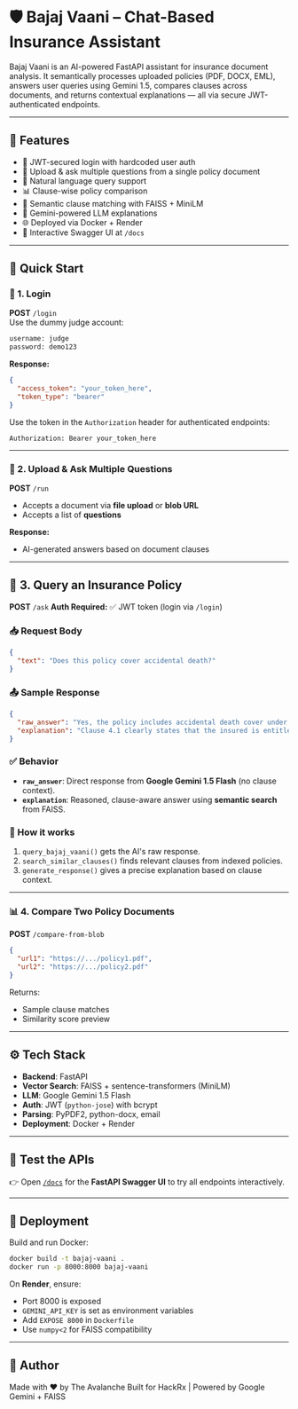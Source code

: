 
# 🛡️ Bajaj Vaani – Chat-Based Insurance Assistant

Bajaj Vaani is an AI-powered FastAPI assistant for insurance document analysis. It semantically processes uploaded policies (PDF, DOCX, EML), answers user queries using Gemini 1.5, compares clauses across documents, and returns contextual explanations — all via secure JWT-authenticated endpoints.

---

## 🚀 Features

- 🔐 JWT-secured login with hardcoded user auth
- 📄 Upload & ask multiple questions from a single policy document
- 💬 Natural language query support
- 📊 Clause-wise policy comparison
- 🧠 Semantic clause matching with FAISS + MiniLM
- 🤖 Gemini-powered LLM explanations
- 🌐 Deployed via Docker + Render
- 🧪 Interactive Swagger UI at `/docs`

---

## 🧪 Quick Start

### 🔐 1. Login

**POST** `/login`  
Use the dummy judge account:

```bash
username: judge
password: demo123
````

**Response:**

```json
{
  "access_token": "your_token_here",
  "token_type": "bearer"
}
```

Use the token in the `Authorization` header for authenticated endpoints:

```
Authorization: Bearer your_token_here
```

---

### 📄 2. Upload & Ask Multiple Questions

**POST** `/run`

* Accepts a document via **file upload** or **blob URL**
* Accepts a list of **questions**

**Response:**

* AI-generated answers based on document clauses

---

## 💬 3. Query an Insurance Policy

**POST** `/ask`
**Auth Required:** ✅ JWT token (login via `/login`)

### 📥 Request Body

```json
{
  "text": "Does this policy cover accidental death?"
}
````

### 📤 Sample Response

```json
{
  "raw_answer": "Yes, the policy includes accidental death cover under section 5.",
  "explanation": "Clause 4.1 clearly states that the insured is entitled to compensation in case of accidental death. This satisfies your query."
}
```

### ✅ Behavior

* **`raw_answer`**: Direct response from **Google Gemini 1.5 Flash** (no clause context).
* **`explanation`**: Reasoned, clause-aware answer using **semantic search** from FAISS.

### 🧠 How it works

1. `query_bajaj_vaani()` gets the AI's raw response.
2. `search_similar_clauses()` finds relevant clauses from indexed policies.
3. `generate_response()` gives a precise explanation based on clause context.
---


### 📊 4. Compare Two Policy Documents

**POST** `/compare-from-blob`

```json
{
  "url1": "https://.../policy1.pdf",
  "url2": "https://.../policy2.pdf"
}
```

Returns:

* Sample clause matches
* Similarity score preview

---

## ⚙️ Tech Stack

* **Backend**: FastAPI
* **Vector Search**: FAISS + sentence-transformers (MiniLM)
* **LLM**: Google Gemini 1.5 Flash
* **Auth**: JWT (`python-jose`) with bcrypt
* **Parsing**: PyPDF2, python-docx, email
* **Deployment**: Docker + Render

---

## 🧪 Test the APIs

👉 Open [`/docs`](http://localhost:8000/docs) for the **FastAPI Swagger UI** to try all endpoints interactively.

---

## 🐳 Deployment

Build and run Docker:

```bash
docker build -t bajaj-vaani .
docker run -p 8000:8000 bajaj-vaani
```

On **Render**, ensure:

* Port 8000 is exposed
* `GEMINI_API_KEY` is set as environment variables
* Add `EXPOSE 8000` in `Dockerfile`
* Use `numpy<2` for FAISS compatibility

---

## 👤 Author

Made with ❤️ by The Avalanche
Built for HackRx | Powered by Google Gemini + FAISS


